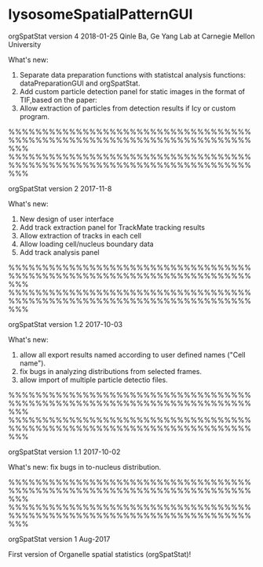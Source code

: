 # lysosomeSpatialPatternGUI


orgSpatStat version 4 2018-01-25
Qinle Ba, Ge Yang Lab at Carnegie Mellon University 

What's new: 
1. Separate data preparation functions with statistcal analysis functions: dataPreparationGUI and orgSpatStat.
2. Add custom particle detection panel for static images in the format of TIF,based on the paper:
3. Allow extraction of particles from detection results if Icy or custom program.


%%%%%%%%%%%%%%%%%%%%%%%%%%%%%%%%%%%%%%%%%%%%%%%%%%%%%%%%%%%%%%%%%%%%%%%%%%%
%%%%%%%%%%%%%%%%%%%%%%%%%%%%%%%%%%%%%%%%%%%%%%%%%%%%%%%%%%%%%%%%%%%%%%%%%%%

orgSpatStat version 2 2017-11-8

What's new: 
1. New design of user interface
2. Add track extraction panel for TrackMate tracking results
3. Allow extraction of tracks in each cell
4. Allow loading cell/nucleus boundary data
5. Add track analysis panel


%%%%%%%%%%%%%%%%%%%%%%%%%%%%%%%%%%%%%%%%%%%%%%%%%%%%%%%%%%%%%%%%%%%%%%%%%%%
%%%%%%%%%%%%%%%%%%%%%%%%%%%%%%%%%%%%%%%%%%%%%%%%%%%%%%%%%%%%%%%%%%%%%%%%%%%

orgSpatStat version 1.2  2017-10-03

What's new: 
1. allow all export results named according to user defined names ("Cell name").
2. fix bugs in analyzing distributions from selected frames.
3. allow import of multiple particle detectio files.

%%%%%%%%%%%%%%%%%%%%%%%%%%%%%%%%%%%%%%%%%%%%%%%%%%%%%%%%%%%%%%%%%%%%%%%%%%%
%%%%%%%%%%%%%%%%%%%%%%%%%%%%%%%%%%%%%%%%%%%%%%%%%%%%%%%%%%%%%%%%%%%%%%%%%%%

orgSpatStat version 1.1  2017-10-02

What's new: fix bugs in  to-nucleus distribution.



%%%%%%%%%%%%%%%%%%%%%%%%%%%%%%%%%%%%%%%%%%%%%%%%%%%%%%%%%%%%%%%%%%%%%%%%%%%
%%%%%%%%%%%%%%%%%%%%%%%%%%%%%%%%%%%%%%%%%%%%%%%%%%%%%%%%%%%%%%%%%%%%%%%%%%%

orgSpatStat version 1 Aug-2017

First version of Organelle spatial statistics (orgSpatStat)!

